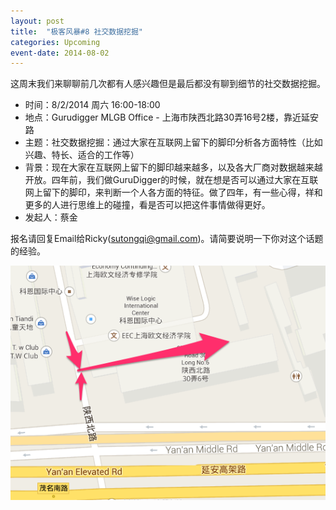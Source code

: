 ```yaml
---
layout: post
title:  "极客风暴#8 社交数据挖掘"
categories: Upcoming
event-date: 2014-08-02
---
```


这周末我们来聊聊前几次都有人感兴趣但是最后都没有聊到细节的社交数据挖掘。

- 时间：8/2/2014 周六 16:00-18:00
- 地点：Gurudigger MLGB Office - 上海市陕西北路30弄16号2楼，靠近延安路
- 主题：社交数据挖掘：通过大家在互联网上留下的脚印分析各方面特性（比如兴趣、特长、适合的工作等）
- 背景：现在大家在互联网上留下的脚印越来越多，以及各大厂商对数据越来越开放。四年前，我们做GuruDigger的时候，就在想是否可以通过大家在互联网上留下的脚印，来判断一个人各方面的特征。做了四年，有一些心得，祥和更多的人进行思维上的碰撞，看是否可以把这件事情做得更好。
- 发起人：蔡金

报名请回复Email给Ricky(sutongqi@gmail.com)。请简要说明一下你对这个话题的经验。

![](/images/mlgb_map.png)